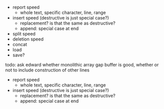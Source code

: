 - report speed
  - whole text, specific character, line, range
- insert speed (destructive is just special case?)
  - replacement? is that the same as destructive?
  - append: special case at end
- split speed
- deletion speed
- concat
- load
- save?
  
todo: ask edward whether monolithic array gap buffer is good, whether or not
to include construction of other lines

- report speed
  - whole text, specific character, line, range
- insert speed (destructive is just special case?)
  - replacement? is that the same as destructive?
  - append: special case at end














